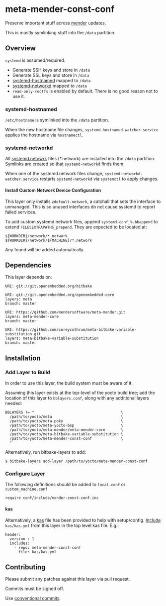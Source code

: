 # meta-mender-const-conf

Preserve important stuff across [mender](https://github.com/mendersoftware/meta-mender) updates.

This is mostly symlinking stuff into the ``/data`` partition.

## Overview
``systemd`` is assumed/required.

* Generate SSH keys and store in ``/data``
* Generate SSL keys and store in ``/data``
* [systemd-hostnamed](#systemd-hostnamed) mapped to ``/data``
* [systemd-networkd](#systemd-networkd) mapped to ``/data``
* ``read-only-rootfs`` is enabled by default. There is no good reason not to use it.

### systemd-hostnamed
``/etc/hostname`` is symlinked into the ``/data`` partition.

When the new hostname file changes, ``systemd-hostnamed-watcher.service`` applies the hostname via ``hostnamectl``.

### systemd-networkd
All [systemd.netowrk](https://www.freedesktop.org/software/systemd/man/systemd.network.html) files (\*.network) are installed into the ``/data`` partition. Symlinks are created so that ``systemd-networkd`` finds them.

When one of the systemd.network files change, ``systemd-networkd-watcher.service`` restarts ``systemd-networkd`` via ``systemctl`` to apply changes.

#### Install Custom Network Device Configuration
This layer only installs ``zdefault.network``, a catchall that sets the interface to unmanaged. This is so unused interfaces do not cause systemd to report failed services.

To add custom systemd.network files, append ``systemd-conf_%.bbappend`` to extend ``FILESEXTRAPATHS_prepend``. They are expected to be located at:

    ${WORKDIR}/network/*.network
    ${WORKDIR}/network/${MACHINE}/*.network

Any found will be added automatically.

## Dependencies
This layer depends on:

    URI: git://git.openembedded.org/bitbake

    URI: git://git.openembedded.org/openembedded-core
    layers: meta
    branch: master

    URI: https://github.com/mendersoftware/meta-mender.git
    layers: meta-mender-core
    branch: master

    URI: https://github.com/coreycothrum/meta-bitbake-variable-substitution.git
    layers: meta-bitbake-variable-substitution
    branch: master

## Installation
### Add Layer to Build
In order to use this layer, the build system must be aware of it.

Assuming this layer exists at the top-level of the yocto build tree; add the location of this layer to ``bblayers.conf``, along with any additional layers needed:

    BBLAYERS ?= "                                       \
      /path/to/yocto/meta                               \
      /path/to/yocto/meta-poky                          \
      /path/to/yocto/meta-yocto-bsp                     \
      /path/to/yocto/meta-mender/meta-mender-core       \
      /path/to/yocto/meta-bitbake-variable-substitution \
      /path/to/yocto/meta-mender-const-conf             \
      "

Alternatively, run bitbake-layers to add:

    $ bitbake-layers add-layer /path/to/yocto/meta-mender-const-conf

### Configure Layer
The following definitions should be added to ``local.conf`` or ``custom_machine.conf``

    require conf/include/mender-const-conf.inc

#### kas
Alternatively, a [kas](https://github.com/siemens/kas) file has been provided to help with setup/config. [Include](https://kas.readthedocs.io/en/latest/userguide.html#including-configuration-files-from-other-repos) `kas/kas.yml` from this layer in the top level kas file. E.g.:

    header:
      version : 1
      includes:
        - repo: meta-mender-const-conf
          file: kas/kas.yml

## Contributing
Please submit any patches against this layer via pull request.

Commits must be signed off.

Use [conventional commits](https://www.conventionalcommits.org/).
